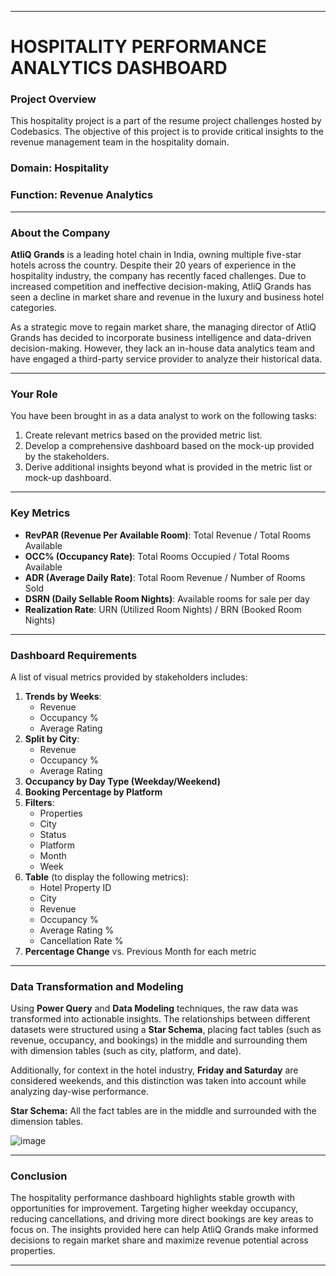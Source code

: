 
---

# **HOSPITALITY PERFORMANCE ANALYTICS DASHBOARD**

### **Project Overview**
This hospitality project is a part of the resume project challenges hosted by Codebasics. The objective of this project is to provide critical insights to the revenue management team in the hospitality domain.

### **Domain**: Hospitality  
### **Function**: Revenue Analytics

---

### **About the Company**
**AtliQ Grands** is a leading hotel chain in India, owning multiple five-star hotels across the country. Despite their 20 years of experience in the hospitality industry, the company has recently faced challenges. Due to increased competition and ineffective decision-making, AtliQ Grands has seen a decline in market share and revenue in the luxury and business hotel categories.

As a strategic move to regain market share, the managing director of AtliQ Grands has decided to incorporate business intelligence and data-driven decision-making. However, they lack an in-house data analytics team and have engaged a third-party service provider to analyze their historical data.

---

### **Your Role**
You have been brought in as a data analyst to work on the following tasks:

1. Create relevant metrics based on the provided metric list.
2. Develop a comprehensive dashboard based on the mock-up provided by the stakeholders.
3. Derive additional insights beyond what is provided in the metric list or mock-up dashboard.

---

### **Key Metrics**
- **RevPAR (Revenue Per Available Room)**: Total Revenue / Total Rooms Available
- **OCC% (Occupancy Rate)**: Total Rooms Occupied / Total Rooms Available
- **ADR (Average Daily Rate)**: Total Room Revenue / Number of Rooms Sold
- **DSRN (Daily Sellable Room Nights)**: Available rooms for sale per day
- **Realization Rate**: URN (Utilized Room Nights) / BRN (Booked Room Nights)

---

### **Dashboard Requirements**
A list of visual metrics provided by stakeholders includes:

1. **Trends by Weeks**:
   - Revenue
   - Occupancy %
   - Average Rating
2. **Split by City**:
   - Revenue
   - Occupancy %
   - Average Rating
3. **Occupancy by Day Type (Weekday/Weekend)**
4. **Booking Percentage by Platform**
5. **Filters**:
   - Properties
   - City
   - Status
   - Platform
   - Month
   - Week
6. **Table** (to display the following metrics):
   - Hotel Property ID
   - City
   - Revenue
   - Occupancy %
   - Average Rating %
   - Cancellation Rate %
7. **Percentage Change** vs. Previous Month for each metric

---

### **Data Transformation and Modeling**
Using **Power Query** and **Data Modeling** techniques, the raw data was transformed into actionable insights. The relationships between different datasets were structured using a **Star Schema**, placing fact tables (such as revenue, occupancy, and bookings) in the middle and surrounding them with dimension tables (such as city, platform, and date).

Additionally, for context in the hotel industry, **Friday and Saturday** are considered weekends, and this distinction was taken into account while analyzing day-wise performance.

**Star Schema:** All the fact tables are in the middle and surrounded with the dimension tables.
 
 ![image](https://github.com/user-attachments/assets/75510ed5-4a53-4492-b8d4-080453fabadc)


---

### **Conclusion**
The hospitality performance dashboard highlights stable growth with opportunities for improvement. Targeting higher weekday occupancy, reducing cancellations, and driving more direct bookings are key areas to focus on. The insights provided here can help AtliQ Grands make informed decisions to regain market share and maximize revenue potential across properties.

--- 
